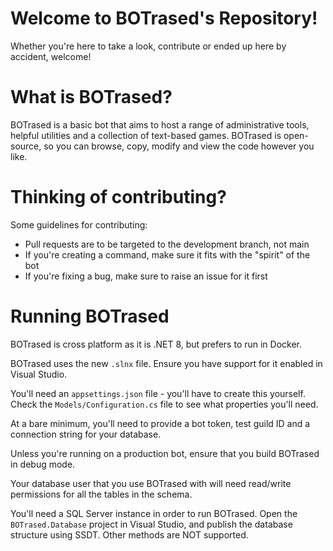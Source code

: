
# Welcome to BOTrased's Repository!

Whether you're here to take a look, contribute or ended up here by accident, welcome!

# What is BOTrased?
BOTrased is a basic bot that aims to host a range of administrative tools, helpful utilities and a collection of text-based games. BOTrased is open-source, so you can browse, copy, modify and view the code however you like.

# Thinking of contributing?
Some guidelines for contributing:
- Pull requests are to be targeted to the development branch, not main
- If you're creating a command, make sure it fits with the "spirit" of the bot
- If you're fixing a bug, make sure to raise an issue for it first

# Running BOTrased
BOTrased is cross platform as it is .NET 8, but prefers to run in Docker.

BOTrased uses the new `.slnx` file. Ensure you have support for it enabled in Visual Studio.

You'll need an `appsettings.json` file - you'll have to create this yourself. Check the `Models/Configuration.cs` file to see what properties you'll need.

At a bare minimum, you'll need to provide a bot token, test guild ID and a connection string for your database.

Unless you're running on a production bot, ensure that you build BOTrased in debug mode.

Your database user that you use BOTrased with will need read/write permissions for all the tables in the schema.

You'll need a SQL Server instance in order to run BOTrased. Open the `BOTrased.Database` project in Visual Studio, and publish the database structure using SSDT. Other methods are NOT supported.
